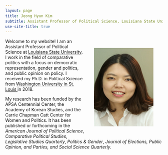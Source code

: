 ```yaml
---
layout: page
title: Jeong Hyun Kim
subtitle: Assistant Professor of Political Science, Louisiana State University
use-site-title: true
---
```


<img src="/img/Kim_picture_2016.jpg" align="right" alt="JKim profile" height="250" width="190" hspace="30" vspace="30"> 

<p> Welcome to my website! I am an Assistant Professor of Political Science at <a href="https://www.lsu.edu/hss/polisci/" target="_blank"> Louisiana State University</a>. I work in the field of comparative politics with a focus on democratic representation, gender and politics, and public opinion on policy. I received my Ph.D. in Political Science from <a href="http://polisci.wustl.edu//" target="_blank"> Washington University in St. Louis </a> in 2018. </p>
  
<p> My research has been funded by the APSA Centennial Center, the Academy of Korean Studies, and the Carrie Chapman Catt Center for Women and Politics. It has been published or forthcoming in the <i> American Journal of Political Science</i>,  <i>  Comparative Political Studies</i>, <i> Legislative Studies Quarterly</i>, <i> Politics & Gender</i>, <i> Journal of Elections, Public Opinion, and Parties, and <i> Social Science Quarterly</i>. 
